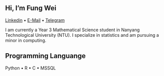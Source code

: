 Hi, I’m Fung Wei
---
[Linkedin](https://www.linkedin.com/in/cheongfungwei/) • [E-Mail](mailto:cfungwei@outlook.com) • [Telegram](https://t.me/fungiiiii)

I am currently a Year 3 Mathematical Science student in Nanyang Technological University (NTU). I specialize in statistics and am pursuing a minor in computing.

Programming Languange
---
Python • R • C • MSSQL


<!---
fungiiiii/fungiiiii is a ✨ special ✨ repository because its `README.md` (this file) appears on your GitHub profile.
You can click the Preview link to take a look at your changes.
--->
